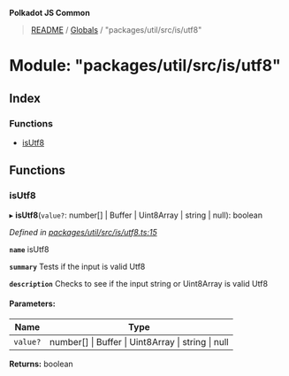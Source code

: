 **Polkadot JS Common**

> [README](../README.md) / [Globals](../globals.md) / "packages/util/src/is/utf8"

# Module: "packages/util/src/is/utf8"

## Index

### Functions

* [isUtf8](_packages_util_src_is_utf8_.md#isutf8)

## Functions

### isUtf8

▸ **isUtf8**(`value?`: number[] \| Buffer \| Uint8Array \| string \| null): boolean

*Defined in [packages/util/src/is/utf8.ts:15](https://github.com/polkadot-js/common/blob/c366e637/packages/util/src/is/utf8.ts#L15)*

**`name`** isUtf8

**`summary`** Tests if the input is valid Utf8

**`description`** 
Checks to see if the input string or Uint8Array is valid Utf8

#### Parameters:

Name | Type |
------ | ------ |
`value?` | number[] \| Buffer \| Uint8Array \| string \| null |

**Returns:** boolean
